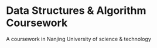 # Data Structures & Algorithm Coursework
A coursework in Nanjing University of science &amp; technology
